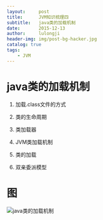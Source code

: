 ```yaml
---
layout:     post
title:      JVM知识梳理四
subtitle:   java类的加载机制
date:       2015-12-13
author:     lulongji
header-img: img/post-bg-hacker.jpg
catalog: true
tags:
    - JVM
---
```



# java类的加载机制

1. 加载.class文件的方式

2. 类的生命周期

3. 类加载器
 
4. JVM类加载机制
 
5. 类的加载
  
6. 双亲委派模型
 
# 图

![java类的加载机制](https://raw.githubusercontent.com/lulongji/lulongji.github.io/master/imgs/jvm/java%E7%B1%BB%E7%9A%84%E5%8A%A0%E8%BD%BD%E6%9C%BA%E5%88%B6.png)